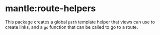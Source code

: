 # mantle:route-helpers

This package creates a global `path` template helper that views can use to create links, and a `go` function that can be called to go to a route.